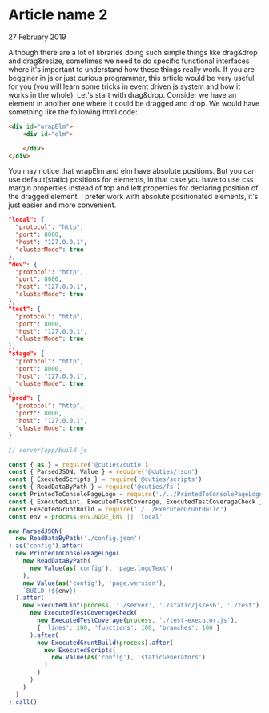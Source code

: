 # Article name 2
<div class="date">27 February 2019</div>

Although there are a lot of libraries doing such simple things like drag&drop and drag&resize, sometimes we need to do specific functional interfaces where it's important to understand how these things really work. If you are begginer in js or just curious programmer, this article would be very useful for you (you will learn some tricks in event driven js system and how it works in the whole).
Let's start with drag&drop. Consider we have an element in another one where it could be dragged and drop. We would have something like the following html code:

```html
<div id="wrapElm">
    <div id="elm">

    </div>
</div>

```

You may notice that wrapElm and elm have absolute positions. But you can use default(static) positions for elements, in that case you have to use css margin properties instead of top and left properties for declaring position of the dragged element. I prefer work with absolute positionated elements, it's just easier and more convenient.

```json
"local": {
  "protocol": "http",
  "port": 8000,
  "host": "127.0.0.1",
  "clusterMode": true
},
"dev": {
  "protocol": "http",
  "port": 8000,
  "host": "127.0.0.1",
  "clusterMode": true
},
"test": {
  "protocol": "http",
  "port": 8000,
  "host": "127.0.0.1",
  "clusterMode": true
},
"stage": {
  "protocol": "http",
  "port": 8000,
  "host": "127.0.0.1",
  "clusterMode": true
},
"prod": {
  "protocol": "http",
  "port": 8000,
  "host": "127.0.0.1",
  "clusterMode": true
}

```

```js
// server/app/build.js

const { as } = require('@cuties/cutie')
const { ParsedJSON, Value } = require('@cuties/json')
const { ExecutedScripts } = require('@cuties/scripts')
const { ReadDataByPath } = require('@cuties/fs')
const PrintedToConsolePageLogo = require('./../PrintedToConsolePageLogo')
const { ExecutedLint, ExecutedTestCoverage, ExecutedTestCoverageCheck } = require('@cuties/wall')
const ExecutedGruntBuild = require('./../ExecutedGruntBuild')
const env = process.env.NODE_ENV || 'local'

new ParsedJSON(
  new ReadDataByPath('./config.json')
).as('config').after(
  new PrintedToConsolePageLogo(
    new ReadDataByPath(
      new Value(as('config'), 'page.logoText')
    ),
    new Value(as('config'), 'page.version'),
    `BUILD (${env})`
  ).after(
    new ExecutedLint(process, './server', './static/js/es6', './test').after(
      new ExecutedTestCoverageCheck(
        new ExecutedTestCoverage(process, './test-executor.js'),
        { 'lines': 100, 'functions': 100, 'branches': 100 }
      ).after(
        new ExecutedGruntBuild(process).after(
          new ExecutedScripts(
            new Value(as('config'), 'staticGenerators')
          )
        )
      )
    )
  )
).call()

```
